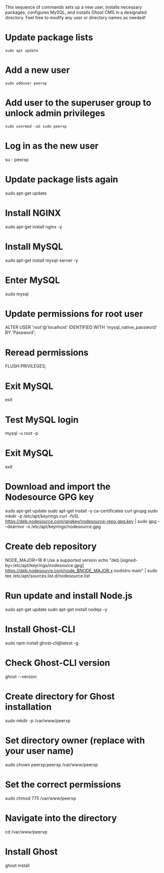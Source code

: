 This sequence of commands sets up a new user, installs necessary packages, configures MySQL, and installs Ghost CMS in a designated directory. Feel free to modify any user or directory names as needed!


# Update package lists
```
sudo apt update 
```
# Add a new user
```
sudo adduser peerxp
```
# Add user to the superuser group to unlock admin privileges
```
sudo usermod -aG sudo peerxp
```
# Log in as the new user
su - peerxp

# Update package lists again
sudo apt-get update

# Install NGINX
sudo apt-get install nginx -y

# Install MySQL
sudo apt-get install mysql-server -y

# Enter MySQL
sudo mysql

# Update permissions for root user
ALTER USER 'root'@'localhost' IDENTIFIED WITH 'mysql_native_password' BY 'Password';

# Reread permissions
FLUSH PRIVILEGES;

# Exit MySQL
exit

# Test MySQL login
mysql -u root -p

# Exit MySQL
exit

# Download and import the Nodesource GPG key
sudo apt-get update
sudo apt-get install -y ca-certificates curl gnupg
sudo mkdir -p /etc/apt/keyrings
curl -fsSL https://deb.nodesource.com/gpgkey/nodesource-repo.gpg.key | sudo gpg --dearmor -o /etc/apt/keyrings/nodesource.gpg

# Create deb repository
NODE_MAJOR=18 # Use a supported version
echo "deb [signed-by=/etc/apt/keyrings/nodesource.gpg] https://deb.nodesource.com/node_$NODE_MAJOR.x nodistro main" | sudo tee /etc/apt/sources.list.d/nodesource.list

# Run update and install Node.js
sudo apt-get update
sudo apt-get install nodejs -y

# Install Ghost-CLI
sudo npm install ghost-cli@latest -g

# Check Ghost-CLI version
ghost --version

# Create directory for Ghost installation
sudo mkdir -p /var/www/peerxp

# Set directory owner (replace <user> with your user name)
sudo chown peerxp:peerxp /var/www/peerxp

# Set the correct permissions
sudo chmod 775 /var/www/peerxp

# Navigate into the directory
cd /var/www/peerxp

# Install Ghost
ghost install
